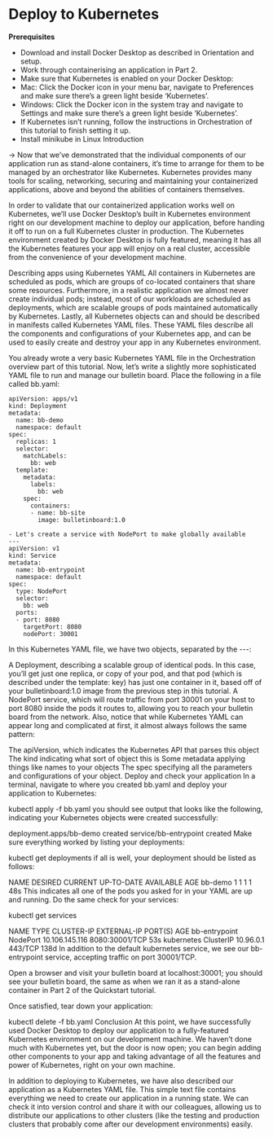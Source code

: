 
# Deploy to Kubernetes


**Prerequisites**
- Download and install Docker Desktop as described in Orientation and setup.
- Work through containerising an application in Part 2.
- Make sure that Kubernetes is enabled on your Docker Desktop:
- Mac: Click the Docker icon in your menu bar, navigate to Preferences and make sure there’s a green light beside ‘Kubernetes’.
- Windows: Click the Docker icon in the system tray and navigate to Settings and make sure there’s a green light beside ‘Kubernetes’.
- If Kubernetes isn’t running, follow the instructions in Orchestration of this tutorial to finish setting it up.
- Install minikube in Linux
Introduction

-> Now that we’ve demonstrated that the individual components of our application run as stand-alone containers, it’s time to arrange for them to be managed by an orchestrator like Kubernetes. Kubernetes provides many tools for scaling, networking, securing and maintaining your containerized applications, above and beyond the abilities of containers themselves.

In order to validate that our containerized application works well on Kubernetes, we’ll use Docker Desktop’s built in Kubernetes environment right on our development machine to deploy our application, before handing it off to run on a full Kubernetes cluster in production. The Kubernetes environment created by Docker Desktop is fully featured, meaning it has all the Kubernetes features your app will enjoy on a real cluster, accessible from the convenience of your development machine.

Describing apps using Kubernetes YAML
All containers in Kubernetes are scheduled as pods, which are groups of co-located containers that share some resources. Furthermore, in a realistic application we almost never create individual pods; instead, most of our workloads are scheduled as deployments, which are scalable groups of pods maintained automatically by Kubernetes. Lastly, all Kubernetes objects can and should be described in manifests called Kubernetes YAML files. These YAML files describe all the components and configurations of your Kubernetes app, and can be used to easily create and destroy your app in any Kubernetes environment.

You already wrote a very basic Kubernetes YAML file in the Orchestration overview part of this tutorial. Now, let’s write a slightly more sophisticated YAML file to run and manage our bulletin board. Place the following in a file called bb.yaml:
```
apiVersion: apps/v1
kind: Deployment
metadata:
  name: bb-demo
  namespace: default
spec:
  replicas: 1
  selector:
    matchLabels:
      bb: web
  template:
    metadata:
      labels:
        bb: web
    spec:
      containers:
      - name: bb-site
        image: bulletinboard:1.0
```
```
- Let's create a service with NodePort to make globally available
---
apiVersion: v1
kind: Service
metadata:
  name: bb-entrypoint
  namespace: default
spec:
  type: NodePort
  selector:
    bb: web
  ports:
  - port: 8080
    targetPort: 8080
    nodePort: 30001
```    
In this Kubernetes YAML file, we have two objects, separated by the ---:

A Deployment, describing a scalable group of identical pods. In this case, you’ll get just one replica, or copy of your pod, and that pod (which is described under the template: key) has just one container in it, based off of your bulletinboard:1.0 image from the previous step in this tutorial.
A NodePort service, which will route traffic from port 30001 on your host to port 8080 inside the pods it routes to, allowing you to reach your bulletin board from the network.
Also, notice that while Kubernetes YAML can appear long and complicated at first, it almost always follows the same pattern:

The apiVersion, which indicates the Kubernetes API that parses this object
The kind indicating what sort of object this is
Some metadata applying things like names to your objects
The spec specifying all the parameters and configurations of your object.
Deploy and check your application
In a terminal, navigate to where you created bb.yaml and deploy your application to Kubernetes:

kubectl apply -f bb.yaml
you should see output that looks like the following, indicating your Kubernetes objects were created successfully:

deployment.apps/bb-demo created
service/bb-entrypoint created
Make sure everything worked by listing your deployments:

kubectl get deployments
if all is well, your deployment should be listed as follows:

NAME      DESIRED   CURRENT   UP-TO-DATE   AVAILABLE   AGE
bb-demo   1         1         1            1           48s
This indicates all one of the pods you asked for in your YAML are up and running. Do the same check for your services:

kubectl get services

NAME            TYPE        CLUSTER-IP       EXTERNAL-IP   PORT(S)          AGE
bb-entrypoint   NodePort    10.106.145.116   <none>        8080:30001/TCP   53s
kubernetes      ClusterIP   10.96.0.1        <none>        443/TCP          138d
In addition to the default kubernetes service, we see our bb-entrypoint service, accepting traffic on port 30001/TCP.

Open a browser and visit your bulletin board at localhost:30001; you should see your bulletin board, the same as when we ran it as a stand-alone container in Part 2 of the Quickstart tutorial.

Once satisfied, tear down your application:

kubectl delete -f bb.yaml
Conclusion
At this point, we have successfully used Docker Desktop to deploy our application to a fully-featured Kubernetes environment on our development machine. We haven’t done much with Kubernetes yet, but the door is now open; you can begin adding other components to your app and taking advantage of all the features and power of Kubernetes, right on your own machine.

In addition to deploying to Kubernetes, we have also described our application as a Kubernetes YAML file. This simple text file contains everything we need to create our application in a running state. We can check it into version control and share it with our colleagues, allowing us to distribute our applications to other clusters (like the testing and production clusters that probably come after our development environments) easily.